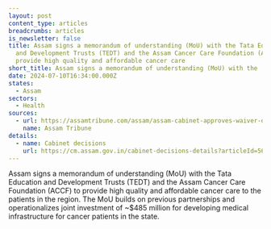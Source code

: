 ```yaml
---
layout: post
content_type: articles
breadcrumbs: articles
is_newsletter: false
title: Assam signs a memorandum of understanding (MoU) with the Tata Education
  and Development Trusts (TEDT) and the Assam Cancer Care Foundation (ACCF) to
  provide high quality and affordable cancer care
short_title: Assam signs a memorandum of understanding (MoU) with the
date: 2024-07-10T16:34:00.000Z
states:
  - Assam
sectors:
  - Health
sources:
  - url: https://assamtribune.com/assam/assam-cabinet-approves-waiver-of-state-govt-exam-fee-for-scst-students-1542784
    name: Assam Tribune
details:
  - name: Cabinet decisions
    url: https://cm.assam.gov.in/cabinet-decisions-details?articleId=565165
---
```

Assam signs a memorandum of understanding (MoU) with the Tata Education and Development Trusts (TEDT) and the Assam Cancer Care Foundation (ACCF) to provide high quality and affordable cancer care to the patients in the region. The MoU builds on previous partnerships and operationalizes joint investment of ~$485 million for developing medical infrastructure for cancer patients in the state.
